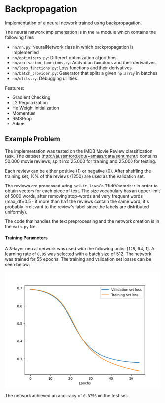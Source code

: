 # Backpropagation
Implementation of a neural network trained using backpropagation.

The neural network implementation is in the `nn` module which contains the following files:
- `nn/nn.py`: NeuralNetwork class in which backpropagation is implemented
- `nn/optimizers.py`: Different optimization algorithms
- `nn/activation_functions.py`: Activation functions and their derivatives
- `nn/loss_functions.py`: Loss functions and their derivatives
- `nn/batch_provider.py`: Generator that splits a given `np.array` in batches
- `nn/utils.py`: Debugging utilities

Features:
- Gradient Checking
- L2 Regularization
- He Weight Initialization
- Momentum
- RMSProp
- Adam

## Example Problem
The implementation was tested on the IMDB Movie Review classification task. The dataset (http://ai.stanford.edu/~amaas/data/sentiment/) contains 50.000 movie reviews, split into 25.000 for training and 25.000 for testing.

Each review can be either positive (1) or negative (0). After shuffling the training set, 10% of the reviews (1250) are used as the validation set.

The reviews are processed using `scikit-learn`'s TfidfVectorizer in order to obtain vectors for each piece of text. The size vocabulary has an upper limit of 5000 words, after removing stop-words and very frequent words (max_df=0.5 - if more than half the reviews contain the same word, it's probably irrelevant to the review's label since the labels are distributed uniformly). 

The code that handles the text preprocessing and the network creation is in the `main.py` file.

#### Training Parameters

A 3-layer neural network was used with the following units: [128, 64, 1]. A learning rate of `0.05` was selected with a batch size of 512. The network was trained for 55 epochs. The training and validation set losses can be seen below:

![Alt text](losses.png?raw=true "Training and Validation set loss")

The network achieved an accuracy of `0.8756` on the test set.